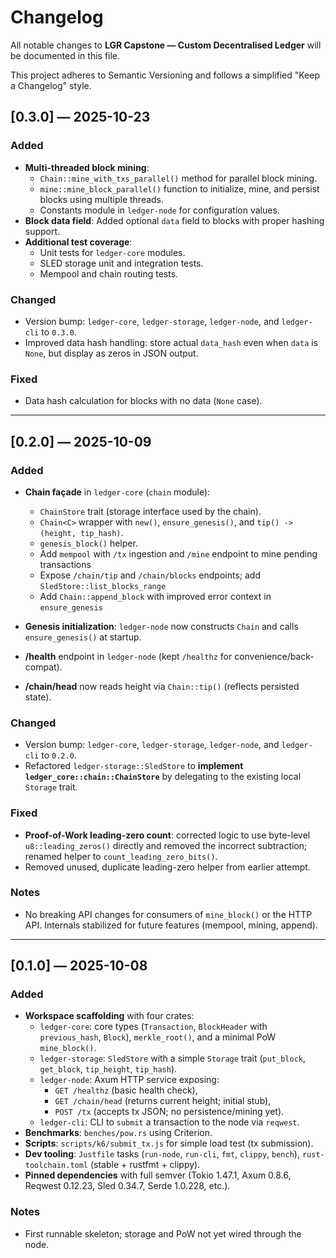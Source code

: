 # Changelog
All notable changes to **LGR Capstone — Custom Decentralised Ledger** will be documented in this file.

This project adheres to Semantic Versioning and follows a simplified
"Keep a Changelog" style.

## [0.3.0] — 2025-10-23
### Added
- **Multi-threaded block mining**:
  - `Chain::mine_with_txs_parallel()` method for parallel block mining.
  - `mine::mine_block_parallel()` function to initialize, mine, and persist blocks using multiple threads.
  - Constants module in `ledger-node` for configuration values.
- **Block data field**: Added optional `data` field to blocks with proper hashing support.
- **Additional test coverage**:
  - Unit tests for `ledger-core` modules.
  - SLED storage unit and integration tests.
  - Mempool and chain routing tests.

### Changed
- Version bump: `ledger-core`, `ledger-storage`, `ledger-node`, and `ledger-cli` to `0.3.0`.
- Improved data hash handling: store actual `data_hash` even when `data` is `None`, but display as zeros in JSON output.

### Fixed
- Data hash calculation for blocks with no data (`None` case).

---

## [0.2.0] — 2025-10-09
### Added
- **Chain façade** in `ledger-core` (`chain` module):
  - `ChainStore` trait (storage interface used by the chain).
  - `Chain<C>` wrapper with `new()`, `ensure_genesis()`, and `tip() -> (height, tip_hash)`.
  - `genesis_block()` helper.
  - Add `mempool` with `/tx` ingestion and `/mine` endpoint to mine pending transactions
  - Expose `/chain/tip` and `/chain/blocks` endpoints; add `SledStore::list_blocks_range`
  - Add `Chain::append_block` with improved error context in `ensure_genesis`

- **Genesis initialization**: `ledger-node` now constructs `Chain` and calls `ensure_genesis()` at startup.
- **/health** endpoint in `ledger-node` (kept `/healthz` for convenience/back-compat).
- **/chain/head** now reads height via `Chain::tip()` (reflects persisted state).

### Changed
- Version bump: `ledger-core`, `ledger-storage`, `ledger-node`, and `ledger-cli` to `0.2.0`.
- Refactored `ledger-storage::SledStore` to **implement `ledger_core::chain::ChainStore`** by delegating to the existing local `Storage` trait.

### Fixed
- **Proof-of-Work leading-zero count**: corrected logic to use byte-level `u8::leading_zeros()` directly and removed the incorrect subtraction; renamed helper to `count_leading_zero_bits()`.
- Removed unused, duplicate leading-zero helper from earlier attempt.

### Notes
- No breaking API changes for consumers of `mine_block()` or the HTTP API. Internals stabilized for future features (mempool, mining, append).

---

## [0.1.0] — 2025-10-08
### Added
- **Workspace scaffolding** with four crates:
  - `ledger-core`: core types (`Transaction`, `BlockHeader` with `previous_hash`, `Block`), `merkle_root()`, and a minimal PoW `mine_block()`.
  - `ledger-storage`: `SledStore` with a simple `Storage` trait (`put_block`, `get_block`, `tip_height`, `tip_hash`).
  - `ledger-node`: Axum HTTP service exposing:
    - `GET /healthz` (basic health check),
    - `GET /chain/head` (returns current height; initial stub),
    - `POST /tx` (accepts tx JSON; no persistence/mining yet).
  - `ledger-cli`: CLI to `submit` a transaction to the node via `reqwest`.
- **Benchmarks**: `benches/pow.rs` using Criterion.
- **Scripts**: `scripts/k6/submit_tx.js` for simple load test (tx submission).
- **Dev tooling**: `Justfile` tasks (`run-node`, `run-cli`, `fmt`, `clippy`, `bench`), `rust-toolchain.toml` (stable + rustfmt + clippy).
- **Pinned dependencies** with full semver (Tokio 1.47.1, Axum 0.8.6, Reqwest 0.12.23, Sled 0.34.7, Serde 1.0.228, etc.).

### Notes
- First runnable skeleton; storage and PoW not yet wired through the node.
